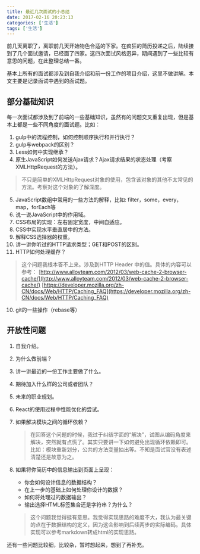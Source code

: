```yaml
---
title: 最近几次面试的小总结
date: 2017-02-16 20:23:13
categories: ['生活']
tags: ['生活']
---
```


前几天离职了，离职前几天开始物色合适的下家。在疯狂的简历投递之后，陆续接到了几个面试邀请，已经面了四家。这四次面试风格迥异，期间遇到了一些比较有意思的问题，在此整理总结一番。

<!--more -->

基本上所有的面试都涉及到自我介绍和前一份工作的项目介绍，这里不做讲解。本文主要是记录面试中遇到的面试题。

## 部分基础知识

每一次面试都涉及到了前端的一些基础知识，虽然有的问题交叉重复出现，但是基本上都是一些不同角度的面试题。比如：

1. gulp中的流程控制，如何控制顺序执行和并行执行？
2. gulp与webpack的区别？
3. Less如何中实现继承？
4. 原生JavaScript如何发送Ajax请求？Ajax请求结果的状态处理（考察XMLHttpRequest的方法）。
> 不只是简单的XMLHttpRequest对象的使用，包含该对象的其他不太常见的方法。考察对这个对象的了解深度。
5. JavaScript数组中常用的一些方法的解释，比如: filter，some，every，map，forEach等
6. 说一说JavaScript中的作用域。
7. CSS布局的实现：左右固定宽度，中间自适应。
8. CSS中实现水平垂直居中的方法。
9. 解释CSS选择器的权重。
8. 讲一讲你听过的HTTP请求类型；GET和POST的区别。
9. HTTP如何处理缓存？
> 这个问题我根本答不上来。涉及到HTTP Header 中的值。具体的内容可以参考：
> [http://www.alloyteam.com/2012/03/web-cache-2-browser-cache/](http://www.alloyteam.com/2012/03/web-cache-2-browser-cache/)
> [https://developer.mozilla.org/zh-CN/docs/Web/HTTP/Caching_FAQ](https://developer.mozilla.org/zh-CN/docs/Web/HTTP/Caching_FAQ)
10. git的一些操作（rebase等）

## 开放性问题

1. 自我介绍。
2. 为什么做前端？
3. 讲一讲最近的一份工作主要做了什么。
4. 期待加入什么样的公司或者团队？
5. 未来的职业规划。
6. React的使用过程中性能优化的尝试。
7. 如果解决模块之间的循环依赖？
    
    > 在回答这个问题的时候，我过于纠结字面的“解决”，试图从编码角度来解决，突然就有点慌了。其实只要讲一下如何避免出现循环依赖即可。比如：模块重新划分，公共的方法变量抽出等。不知是面试官没有表述清楚还是故意为之。

8. 如果将你简历中的信息输出到页面上呈现：
    - 你会如何设计信息的数据结构？
    - 在上一步的基础上如何处理你设计的数据？
    - 如何将处理过的数据输出？
    - 输出选择HTML标签集合还是字符串？为什么？
    
    > 这个问题我觉得挺有意思。我觉得实现思路的难度不大，我认为最关键的点在于数据结构的定义，因为这会影响到后续两步的实际编码。具体实现可以参考markdown转成html的实现思路。


还有一些问题比较细，比较杂，暂时想起来，想到了再补充。








